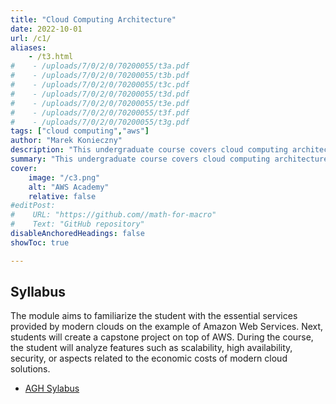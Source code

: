 ```yaml
---
title: "Cloud Computing Architecture" 
date: 2022-10-01
url: /c1/
aliases:
    - /t3.html
#    - /uploads/7/0/2/0/70200055/t3a.pdf
#    - /uploads/7/0/2/0/70200055/t3b.pdf
#    - /uploads/7/0/2/0/70200055/t3c.pdf
#    - /uploads/7/0/2/0/70200055/t3d.pdf
#    - /uploads/7/0/2/0/70200055/t3e.pdf
#    - /uploads/7/0/2/0/70200055/t3f.pdf
#    - /uploads/7/0/2/0/70200055/t3g.pdf
tags: ["cloud computing","aws"]
author: "Marek Konieczny"
description: "This undergraduate course covers cloud computing architecture." 
summary: "This undergraduate course covers cloud computing architecture." 
cover:
    image: "/c3.png"
    alt: "AWS Academy"
    relative: false
#editPost:
#    URL: "https://github.com//math-for-macro"
#    Text: "GitHub repository"
disableAnchoredHeadings: false
showToc: true    

---
```


## Syllabus

The module aims to familiarize the student with the essential services provided by modern clouds on the example of Amazon Web Services. Next, students will create a capstone project on top of AWS. During the course, the student will analyze features such as scalability, high availability, security, or aspects related to the economic costs of modern cloud solutions.

- [AGH Sylabus](https://sylabusy.agh.edu.pl/pl/document/1622b494-8081-4fc3-915c-3cab2e4823e9.pdf)

